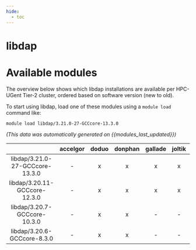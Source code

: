 ```yaml
---
hide:
  - toc
---
```


libdap
======

# Available modules


The overview below shows which libdap installations are available per HPC-UGent Tier-2 cluster, ordered based on software version (new to old).

To start using libdap, load one of these modules using a `module load` command like:

```shell
module load libdap/3.21.0-27-GCCcore-13.3.0
```

*(This data was automatically generated on {{modules_last_updated}})*  

| |accelgor|doduo|donphan|gallade|joltik|shinx|
| :---: | :---: | :---: | :---: | :---: | :---: | :---: |
|libdap/3.21.0-27-GCCcore-13.3.0|-|x|x|x|x|x|
|libdap/3.20.11-GCCcore-12.3.0|-|x|x|x|x|x|
|libdap/3.20.7-GCCcore-10.3.0|-|x|x|-|-|-|
|libdap/3.20.6-GCCcore-8.3.0|-|x|x|-|-|-|
